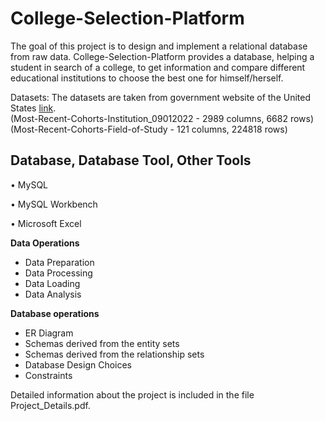 # College-Selection-Platform

The goal of this project is to design and implement a relational database from raw data. 
College-Selection-Platform provides a database, helping a student in search of a college, to get information and compare different educational institutions 
to choose the best one for himself/herself. 

Datasets: The datasets are taken from government website of the United States [link](https://collegescorecard.ed.gov/data/). <br>
(Most-Recent-Cohorts-Institution_09012022 - 2989 columns, 6682 rows) <br>
(Most-Recent-Cohorts-Field-of-Study - 121 columns, 224818 rows)

## **Database, Database Tool, Other Tools**

•	MySQL 

•	MySQL Workbench

• Microsoft Excel

**Data Operations**

* Data Preparation
* Data Processing
* Data Loading
* Data Analysis

**Database operations**
* ER Diagram
* Schemas derived from the entity sets
* Schemas derived from the relationship sets
* Database Design Choices
* Constraints 

Detailed information about the project is included in the file Project_Details.pdf.
 
